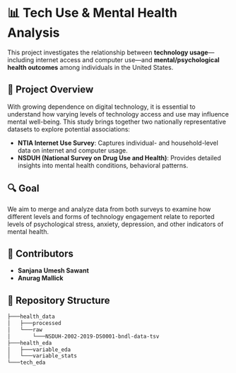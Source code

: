 # 📊 Tech Use & Mental Health Analysis

This project investigates the relationship between **technology usage**—including internet access and computer use—and **mental/psychological health outcomes** among individuals in the United States.

## 🧠 Project Overview

With growing dependence on digital technology, it is essential to understand how varying levels of technology access and use may influence mental well-being. This study brings together two nationally representative datasets to explore potential associations:

- **NTIA Internet Use Survey**: Captures individual- and household-level data on internet and computer usage.
- **NSDUH (National Survey on Drug Use and Health)**: Provides detailed insights into mental health conditions, behavioral patterns.

## 🔍 Goal

We aim to merge and analyze data from both surveys to examine how different levels and forms of technology engagement relate to reported levels of psychological stress, anxiety, depression, and other indicators of mental health.


## 👥 Contributors

- **Sanjana Umesh Sawant**
- **Anurag Mallick**


## 📁 Repository Structure
```bash
├───health_data
│   ├───processed
│   └───raw
│       └───NSDUH-2002-2019-DS0001-bndl-data-tsv
├───health_eda
│   ├───variable_eda
│   └───variable_stats
└───tech_eda
```
